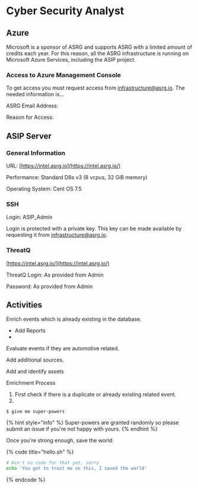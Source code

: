 # Cyber Security Analyst

## Azure&#x20;

Microsoft is a sponsor of ASRG and supports ASRG with a limited amount of credits each year.  For this reason, all the ASRG infrastructure is running on Microsoft Azure Services, including the ASIP project.

### Access to Azure Management Console

To get access you must request access from infrastructure@asrg.io.  The needed information is...&#x20;

ASRG Email Address:

Reason for Access:

## ASIP Server

### General Information

URL: [https://intel.asrg.io](https://intel.asrg.io/)

Performance: Standard D8s v3 (8 vcpus, 32 GiB memory)

Operating System: Cent OS 7.5

### SSH&#x20;

Login: ASIP\_Admin

Login is protected with a private key.  This key can be made available by requesting it from [infrastructure@asrg.io](mailto:infrastructure@asrg.io).&#x20;

### ThreatQ

[https://intel.asrg.io/](https://intel.asrg.io/)

ThreatQ Login: As provided from Admin

Password: As provided from Admin



## Activities

Enrich events which is already existing in the database.

* Add Reports
*

Evaluate events if they are automotive related.

Add additional sources.

Add and identify assets



Enrichment Process

1. First check if there is a duplicate or already existing related event.&#x20;
2.





```
$ give me super-powers
```

{% hint style="info" %}
&#x20;Super-powers are granted randomly so please submit an issue if you're not happy with yours.
{% endhint %}

Once you're strong enough, save the world:

{% code title="hello.sh" %}
```bash
# Ain't no code for that yet, sorry
echo 'You got to trust me on this, I saved the world'
```
{% endcode %}

